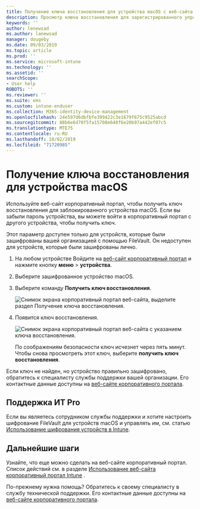```yaml
---
title: Получение ключа восстановления для устройства macOS с веб-сайта Корпоративный портал Intune
description: Просмотр ключа восстановления для зарегистрированного управляемого устройства macOS.
keywords: ''
author: lenewsad
ms.author: lanewsad
manager: dougeby
ms.date: 09/03/2019
ms.topic: article
ms.prod: ''
ms.service: microsoft-intune
ms.technology: ''
ms.assetid: ''
searchScope:
- User help
ROBOTS: ''
ms.reviewer: ''
ms.suite: ems
ms.custom: intune-enduser
ms.collection: M365-identity-device-management
ms.openlocfilehash: 24e597d6dbfbfe399422c3e1679f675c9525abcd
ms.sourcegitcommit: 88b6e6d70f5fa15708e640f6e20b97a442ef07c5
ms.translationtype: MTE75
ms.contentlocale: ru-RU
ms.lasthandoff: 10/02/2019
ms.locfileid: "71720985"
---
```

# <a name="get-a-recovery-key-for-a-macos-device"></a>Получение ключа восстановления для устройства macOS

Используйте веб-сайт корпоративный портал, чтобы получить ключ восстановления для заблокированного устройства macOS. Если вы забыли пароль устройства, вы можете войти в корпоративный портал с другого устройства, чтобы получить ключ.  

Этот параметр доступен только для устройств, которые были зашифрованы вашей организацией с помощью FileVault. Он недоступен для устройств, которые были зашифрованы лично.

1. На любом устройстве Войдите на [веб-сайт корпоративный портал](https://portal.manage.microsoft.com) и нажмите кнопку **меню** > **устройства**.  
2. Выберите зашифрованное устройство macOS.  
3. Выберите команду **Получить ключ восстановления**.  

    ![Снимок экрана корпоративный портал веб-сайта, выделите раздел Получение ключа восстановления.](./media/1907-recovery2-cpweb-intune.PNG)  

4. Появится ключ восстановления.

    ![Снимок экрана корпоративный портал веб-сайта с указанием ключа восстановления.](./media/1907-recovery-cpweb-intune.PNG)  

    По соображениям безопасности ключ исчезнет через пять минут. Чтобы снова просмотреть этот ключ, выберите **получить ключ восстановления**.

Если ключ не найден, но устройство правильно зашифровано, обратитесь к специалисту службы поддержки вашей организации. Его контактные данные доступны на [веб-сайте корпоративного портала](https://go.microsoft.com/fwlink/?linkid=2010980).  

## <a name="it-pro-support"></a>Поддержка ИТ Pro

Если вы являетесь сотрудником службы поддержки и хотите настроить шифрование FileVault для устройств macOS и управлять им, см. статью [Использование шифрования устройств в Intune](https://docs.microsoft.com/intune/protect/encrypt-devices.md).

## <a name="next-steps"></a>Дальнейшие шаги

Узнайте, что еще можно сделать на веб-сайте корпоративный портал. Список действий см. в разделе [Использование веб-сайта корпоративный портал Intune](using-the-intune-company-portal-website.md) .  

По-прежнему нужна помощь? Обратитесь к своему специалисту в службу технической поддержки. Его контактные данные доступны на [веб-сайте корпоративного портала](https://go.microsoft.com/fwlink/?linkid=2010980).  
